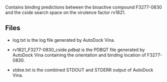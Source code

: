 Contains binding predictions between the bioactive compound F3277-0830 and the cside search space on the virulence factor rv1821.

## Files

- log.txt is the log file generated by AutoDock Vina.

- rv1821_F3277-0830_cside.pdbqt is the PDBQT file generated by AutoDock Vina containing the orientation and binding location of F3277-0830.

- stdoe.txt is the combined STDOUT and STDERR output of AutoDock Vina.

